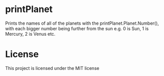 # printPlanet
Prints the names of all of the planets with the printPlanet.Planet.Number(), with each bigger number being further from the sun e.g. 0 is Sun, 1 is Mercury, 2 is Venus etc.

# License
This project is licensed under the MIT license

